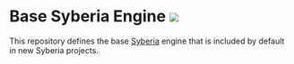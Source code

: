 # Base Syberia Engine <a href="https://travis-ci.org/syberia/base.sy"><img src="https://img.shields.io/travis/syberia/base.sy.svg"></a>

This repository defines the base [Syberia](https://github.com/robertzk/syberia) engine
that is included by default in new Syberia projects.
